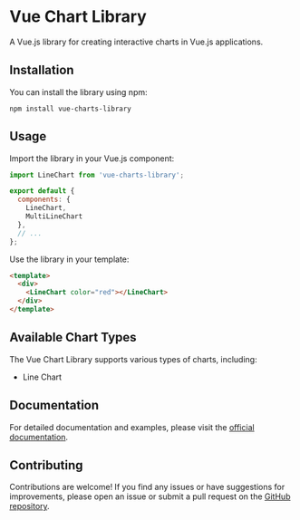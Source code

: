 # Vue Chart Library

A Vue.js library for creating interactive charts in Vue.js applications.

## Installation

You can install the library using npm:

```shell
npm install vue-charts-library
```

## Usage

Import the library in your Vue.js component:

```javascript
import LineChart from 'vue-charts-library';

export default {
  components: {
    LineChart,
    MultiLineChart
  },
  // ...
};
```

Use the library in your template:

```html
<template>
  <div>
    <LineChart color="red"></LineChart>
  </div>
</template>
```

## Available Chart Types

The Vue Chart Library supports various types of charts, including:

- Line Chart

## Documentation

For detailed documentation and examples, please visit the [official documentation](https://charts.felipelabs.com).

## Contributing

Contributions are welcome! If you find any issues or have suggestions for improvements, please open an issue or submit a pull request on the [GitHub repository](https://github.com/felipedossantosoliveira/charts-library).
